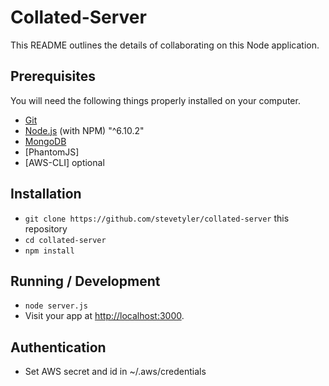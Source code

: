# Collated-Server

This README outlines the details of collaborating on this Node application.


## Prerequisites

You will need the following things properly installed on your computer.

* [Git](http://git-scm.com/)
* [Node.js](http://nodejs.org/) (with NPM) "^6.10.2"
* [MongoDB](https://docs.mongodb.com/manual/installation/)
* [PhantomJS]
* [AWS-CLI] optional


## Installation

* `git clone https://github.com/stevetyler/collated-server` this repository
* `cd collated-server`
* `npm install`


## Running / Development

* `node server.js`
* Visit your app at [http://localhost:3000](http://localhost:3000).

## Authentication

* Set AWS secret and id in ~/.aws/credentials
